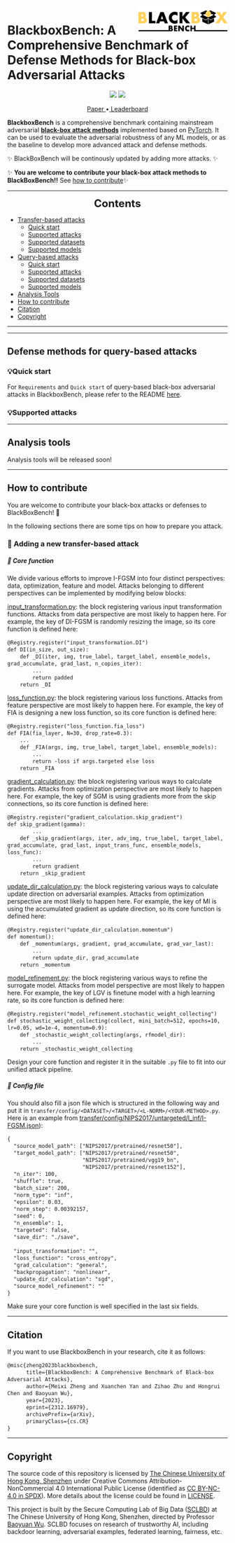 <img src="transfer/plt/plot/logo.png" style="height: 60px;" align="right">

# BlackboxBench: A Comprehensive Benchmark of Defense Methods for Black-box Adversarial Attacks

<p align="center">
<img src="https://img.shields.io/badge/benchmark-lightseagreen" style="height: 20px;"> <img src="https://img.shields.io/badge/contributions-welcome-lemonchiffon.svg" style="height: 20px;">
</p>

<p align="center">
<a href="https://arxiv.org/abs/2312.16979"> Paper </a >•<a href="https://blackboxbench.github.io/index.html"> Leaderboard </a >
</p >

**BlackboxBench** is a comprehensive benchmark containing mainstream adversarial <u>**black-box attack methods**</u> implemented based on [PyTorch](https://pytorch.org/). It can be used to evaluate the adversarial robustness of any ML models, or as the baseline to develop more advanced attack and defense methods.


✨ BlackBoxBench will be continously updated by adding more attacks. ✨

✨ **You are welcome to contribute your black-box attack methods to BlackBoxBench!!**  See [how to contribute](#how-to-contribute)✨


---
<font size=5><center><b> Contents </b> </center></font>

- [Transfer-based attacks](#transfer-based-attacks)
    - [Quick start](#transfer-quick-start)
    - [Supported attacks](#transfer-supported-attacks)
    - [Supported datasets](#transfer-supported-datasets)
    - [Supported models](#transfer-supported-models)
- [Query-based attacks](#query-based-attacks)
   - [Quick start](#query-quick-start)
   - [Supported attacks](#query-supported-attacks)
   - [Supported datasets](#query-supported-dataset)
   - [Supported models](#query-supported-models)
- [Analysis Tools](#analysis-tools)
- [How to contribute](#how-to-contribute)
- [Citation](#citation)
- [Copyright](#copyright)
---



---
## <span id="query-based-attacks">Defense methods for query-based attacks</span>

### <span id="query-quick-start">💡Quick start</span>

For `Requirements` and `Quick start` of query-based black-box adversarial attacks in BlackboxBench, please refer to the README [here](query/README.md). 

### <span id="query-supported-attacks">💡Supported attacks</span>




---

## <span id="analysis-tools">Analysis tools</span>

Analysis tools will be released soon!



---

## <span id="how-to-contribute">How to contribute</span>

You are welcome to contribute your black-box attacks or defenses to BlackBoxBench! 🤩

In the following sections there are some tips on how to prepare you attack.

### 🚀 Adding a new transfer-based attack

##### 👣 Core function

We divide various efforts to improve I-FGSM into four distinct perspectives: data, optimization, feature and model. Attacks belonging to different perspectives can be implemented by modifying below blocks:

[input_transformation.py](transfer/input_transformation.py): the block registering various input transformation functions. Attacks from data perspective are most likely to happen here. For example, the key of DI-FGSM is randomly resizing the image, so its core function is defined here:

```
@Registry.register("input_transformation.DI")
def DI(in_size, out_size):
    def _DI(iter, img, true_label, target_label, ensemble_models, grad_accumulate, grad_last, n_copies_iter):
        ...
        return padded
    return _DI
```

[loss_function.py](transfer/loss_function.py): the block registering various loss functions. Attacks from feature perspective are most likely to happen here. For example, the key of FIA is designing a new loss function, so its core function is defined here:

```
@Registry.register("loss_function.fia_loss")
def FIA(fia_layer, N=30, drop_rate=0.3):
    ...
    def _FIA(args, img, true_label, target_label, ensemble_models):
        ...
        return -loss if args.targeted else loss
    return _FIA
```

[gradient_calculation.py](transfer/gradient_calculation.py): the block registering various ways to calculate gradients. Attacks from optimization perspective are most likely to happen here. For example, the key of SGM is using gradients more from the skip connections, so its core function is defined here:

```
@Registry.register("gradient_calculation.skip_gradient")
def skip_gradient(gamma):
		...
    def _skip_gradient(args, iter, adv_img, true_label, target_label, grad_accumulate, grad_last, input_trans_func, ensemble_models, loss_func):
        ...
        return gradient
    return _skip_gradient
```

[update_dir_calculation.py](transfer/update_dir_calculation.py): the block registering various ways to calculate update direction on adversarial examples. Attacks from optimization perspective are most likely to happen here. For example, the key of MI is using the accumulated gradient as update direction, so its core function is defined here:

```
@Registry.register("update_dir_calculation.momentum")
def momentum():
    def _momentum(args, gradient, grad_accumulate, grad_var_last):
        ...
        return update_dir, grad_accumulate
    return _momentum
```

[model_refinement.py](transfer/model_refinement.py): the block registering various ways to refine the surrogate model. Attacks from model perspective are most likely to happen here. For example, the key of LGV is finetune model with a high learning rate, so its core function is defined here:

```
@Registry.register("model_refinement.stochastic_weight_collecting")
def stochastic_weight_collecting(collect, mini_batch=512, epochs=10, lr=0.05, wd=1e-4, momentum=0.9):
    def _stochastic_weight_collecting(args, rfmodel_dir):
        ...
    return _stochastic_weight_collecting
```

Design your core function and register it in the suitable `.py` file to fit into our unified attack pipeline.

##### 👣 Config file

 You should also fill a json file which is structured in the following way and put it in `transfer/config/<DATASET>/<TARGET>/<L-NORM>/<YOUR-METHOD>.py`. Here is an example from [transfer/config/NIPS2017/untargeted/l_inf/I-FGSM.json](transfer/config/NIPS2017/untargeted/l_inf/I-FGSM.json)):

```
{
  "source_model_path": ["NIPS2017/pretrained/resnet50"],
  "target_model_path": ["NIPS2017/pretrained/resnet50",
                        "NIPS2017/pretrained/vgg19_bn",
                        "NIPS2017/pretrained/resnet152"],
  "n_iter": 100,
  "shuffle": true,
  "batch_size": 200,
  "norm_type": "inf",
  "epsilon": 0.03,
  "norm_step": 0.00392157,
  "seed": 0,
  "n_ensemble": 1,
  "targeted": false,
  "save_dir": "./save",

  "input_transformation": "",
  "loss_function": "cross_entropy",
  "grad_calculation": "general",
  "backpropagation": "nonlinear",
  "update_dir_calculation": "sgd",
  "source_model_refinement": ""
}
```

Make sure your core function is well specified in the last six fields.



---

## <span id="citation">Citation</span>

If you want to use BlackboxBench in your research, cite it as follows:

```
@misc{zheng2023blackboxbench,
      title={BlackboxBench: A Comprehensive Benchmark of Black-box Adversarial Attacks}, 
      author={Meixi Zheng and Xuanchen Yan and Zihao Zhu and Hongrui Chen and Baoyuan Wu},
      year={2023},
      eprint={2312.16979},
      archivePrefix={arXiv},
      primaryClass={cs.CR}
}
```



---

## <span id="copyright">Copyright</span>

The source code of this repository is licensed by [The Chinese University of Hong Kong, Shenzhen](https://www.cuhk.edu.cn/en) under Creative Commons Attribution-NonCommercial 4.0 International Public License (identified as [CC BY-NC-4.0 in SPDX](https://spdx.org/licenses/)). More details about the license could be found in [LICENSE](./LICENSE).

This project is built by the Secure Computing Lab of Big Data ([SCLBD](http://scl.sribd.cn/index.html)) at The Chinese University of Hong Kong, Shenzhen, directed by Professor [Baoyuan Wu](https://sites.google.com/site/baoyuanwu2015/home). SCLBD focuses on research of trustworthy AI, including backdoor learning, adversarial examples, federated learning, fairness, etc.
